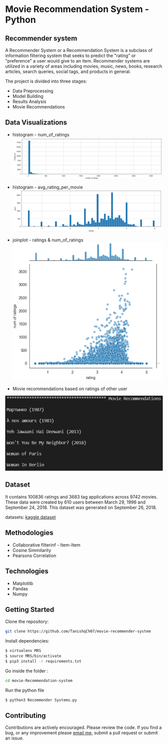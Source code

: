 Movie Recommendation System - Python
==========================================================

Recommender system
------------------  
A Recommender System or a Recommendation System is a subclass of information filtering system that seeks to predict the "rating" or "preference" a user would give to an item.
Recommender systems are utilized in a variety of areas including movies, music, news, books, research articles, search queries, social tags, and products in general.

The project is divided into three stages:
* Data Preprocessing
* Model Building              
* Results Analysis
* Movie Recommendations   

Data Visualizations
-------------------
* histogram - num_of_ratings   
![](output/visualization1.png)

* histogram - avg_rating_per_movie    
![](output/visualization2.png)

* joinplot - ratings & num_of_ratings   
![](output/visualization3.png)

* Movie recommendations based on ratings of other user   

![](output/recommendations.PNG)

Dataset
-------
It contains 100836 ratings and 3683 tag applications across 9742 movies. These data were created by 610 users between March 29, 1996 and September 24, 2018. This dataset was generated on September 26, 2018.

datasets: [kaggle dataset](https://grouplens.org/datasets/movielens/latest/)

Methodologies
-----------
- Collaborative filterinf - Item-Item
- Cosine Simmilarity
- Pearsons Correlation

Technologies
------------
- Matplotlib
- Pandas
- Numpy

Getting Started
----------------------
Clone the repository:

```bash
git clone https://github.com/TanishqCh07/movie-recommender-system
```
Install dependencies:
```bash
$ virtualenv MRS
$ source MRS/bin/activate
$ pip3 install -r requirements.txt
```
Go inside the folder :

```bash
cd movie-Recommendation-system
```
Run the python file
```bash
$ python3 Recommender Systems.py
```

Contributing
------------
Contributions are actively encouraged. Please review the code. If you find a bug, or any improvement please [email me](tanishq.chaurasia07@gmail.com), submit a pull request or submit an issue.

